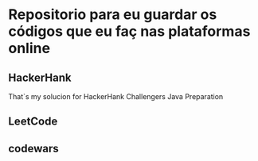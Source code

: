 # Repositorio para eu guardar os códigos que eu faç nas plataformas online 

## HackerHank 
That`s my solucion for HackerHank Challengers
 Java Preparation
 
 ## LeetCode
 
 ## codewars 

